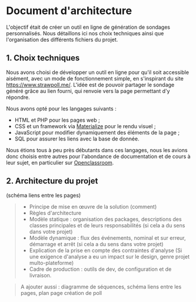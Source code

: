 # Document d'architecture
L'objectif était de créer un outil en ligne de génération de sondages personnalisés. Nous détaillons ici nos choix techniques ainsi que l'organisation des différents fichiers du projet.
## 1. Choix techniques
Nous avons choisi de développer un outil en ligne pour qu'il soit accessible aisément, avec un mode de fonctionnement simple, en s'inspirant du site <https://www.strawpoll.me/>. L'idée est de pouvoir partager le sondage généré grâce au lien fourni, qui renvoie vers la page permettant d'y répondre.

Nous avons opté pour les langages suivants :  
- HTML et PHP pour les pages web ;  
- CSS et un framework via [Materialize](https://materializecss.com/) pour le rendu visuel ;  
- JavaScript pour modifier dynamiquement des éléments de la page ;  
- SQL pour assurer les liens avec la base de donnée.

Nous étions tous à peu près débutants dans ces langages, nous les avions donc choisis entre autres pour l'abondance de documentation et de cours à leur sujet, en particulier sur [Openclassroom](https://openclassrooms.com/).
## 2. Architecture du projet
(schéma liens entre les pages)

>- Principe de mise en œuvre de la solution (comment)
>- Règles d'architecture
>- Modèle statique : organisation des packages, descriptions des classes principales et de leurs responsabilités (si cela a du sens dans votre projet)
>- Modèle dynamique : flux des événements, nominal et sur erreur, démarrage et arrêt (si cela a du sens dans votre projet)
>- Explication de la prise en compte des contraintes d'analyse (Si une exigence d'analyse a eu un impact sur le design, genre projet multo-plateforme)
>- Cadre de production : outils de dev, de configuration et de livraison.

>A ajouter aussi : diagramme de séquences, schéma liens entre les pages, plan page création de poll
